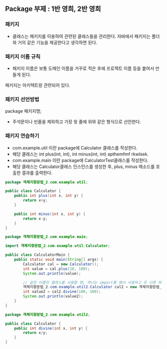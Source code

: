 ## Package 부제 : 1반 영희, 2반 영희

### 패키지

- 클래스는 패키지를 이용하여 관련된 클래스들을 관리한다. 자바에서 패키지는 폴더와 거의 같은 기능을 제공한다고 생각하면 된다.

### 패키지 이름 규칙

- 패키지 이름은 보통 도메인 이름을 거꾸로 적은 후에 프로젝트 이름 등을 붙여서 만들게 된다.

패키지는 아키텍트랑 관련되어 있다.

### 패키지 선언방법

package 패키지명;

- 주석문이나 빈줄을 제외하고 가장 윗 줄에 위와 같은 형식으로 선언한다.

### 패키지 연습하기

- com.example.util 이란 package에 Calculator 클래스를 작성한다.
- 해당 클래스는 int plus(int, int), int minus(int, int) apthemfmf rkwlsek.
- com.example.main 이란 package에 CalculatorTest클래스를 작성한다.
- 해당 클래스는 Calculator클래스 인스턴스를 생성한 후, plus, minus 메소드를 호출한 결과를 출력한다.

```java
package 객체지향문법_2.com.example.util;

public class Calculator {
    public int plus(int x, int y) {
        return x+y;
    }

    public int minus(int x, int y) {
        return x-y;
    }
}
```

```java
package 객체지향문법_2.com.example.main;

import 객체지향문법_2.com.example.util.Calculator;

public class CalculatorMain {
    public static void main(String[] args) {
        Calculator cal = new Calculator();
        int value = cal.plus(10, 100);
        System.out.println(value);

        // 같은 이름의 클래스를 사용할 땐, 하나는 import를 해서 사용하고 또 다른 하나는 클래스명 앞에 패키지명까지 붙여서 사용해야함
        객체지향문법_2.com.example.util2.Calculator cal2 = new 객체지향문법_2.com.example.util2.Calculator();
        int value2 = cal2.divine(100, 100);
        System.out.println(value2);
    }
}
```

```java
package 객체지향문법_2.com.example.util2;

public class Calculator {
    public int divine(int x, int y) {
        return x/y;
    }
}
```